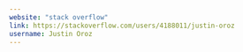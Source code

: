 ```yaml
---
website: "stack overflow"
link: https://stackoverflow.com/users/4188011/justin-oroz
username: Justin Oroz
---
```

